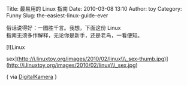 Title: 最易用的 Linux 指南
Date: 2010-03-08 13:10
Author: toy
Category: Funny
Slug: the-easiest-linux-guide-ever

俗话说得好：一图胜千言。我想，下面这份 Linux  
指南无须多作解释，无论你是新手，还是老鸟，一看便知。

[![Linux  

sex](http://i.linuxtoy.org/images/2010/02/linux\\\_sex-thumb.jpg)](http://i.linuxtoy.org/images/2010/02/linux\\\_sex.jpg)

{ via
[DigitalKamera](http://en.digitalkamera.com/the-easiest-linux-guide-ever/)
}
